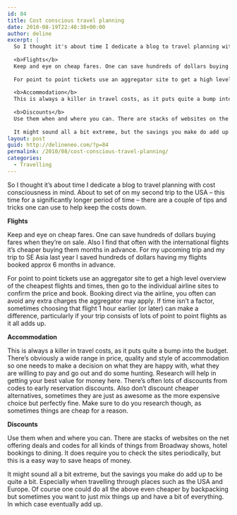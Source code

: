 ```yaml
---
id: 84
title: Cost conscious travel planning
date: 2010-08-19T22:48:38+00:00
author: deline
excerpt: |
  So I thought it's about time I dedicate a blog to travel planning with cost consciousness in mind. About to set of on my second trip to the USA - this time for a significantly longer period of time - there are a couple of tips and tricks one can use to help keep the costs down.
  
  <b>Flights</b>
  Keep and eye on cheap fares. One can save hundreds of dollars buying fares when they're on sale. Also I find that often with the international flights it's cheaper buying them months in advance. For my upcoming trip and my trip to SE Asia last year I saved hundreds of dollars having my flights booked approx 6 months in advance.
  
  For point to point tickets use an aggregator site to get a high level overview of the cheapest flights and times, then go to the individual airline sites to confirm the price and book. Booking direct via the airline, you often can avoid any extra charges the aggregator may apply. If time isn't a factor, sometimes choosing that flight 1 hour earlier (or later) can make a difference, particularly if your trip consists of lots of point to point flights as it all adds up.
  
  <b>Accommodation</b>
  This is always a killer in travel costs, as it puts quite a bump into the budget. There's obviously a wide range in price, quality and style of accommodation so one needs to make a decision on what they are happy with, what they are willing to pay and go out and do some hunting. Research will help in getting your best value for money here. There's often lots of discounts from codes to early reservation discounts. Also don't discount cheaper alternatives, sometimes they are just as awesome as the more expensive choice but perfectly fine. Make sure to do you research though, as sometimes things are cheap for a reason.
  
  <b>Discounts</b>
  Use them when and where you can. There are stacks of websites on the net offering deals and codes for all kinds of things from Broadway shows, hotel bookings to dining. It does require you to check the sites periodically, but this is a easy way to save heaps of money.
  
  It might sound all a bit extreme, but the savings you make do add up to be quite a bit. Especially when travelling through places such as the USA and Europe. Of course one could do all the above even cheaper by backpacking but sometimes you want to just mix things up and have a bit of everything. In which case eventually add up.
layout: post
guid: http://delineneo.com/?p=84
permalink: /2010/08/cost-conscious-travel-planning/
categories:
  - Travelling
---
```

So I thought it&#8217;s about time I dedicate a blog to travel planning with cost consciousness in mind. About to set of on my second trip to the USA &#8211; this time for a significantly longer period of time &#8211; there are a couple of tips and tricks one can use to help keep the costs down.

**Flights**
  
Keep and eye on cheap fares. One can save hundreds of dollars buying fares when they&#8217;re on sale. Also I find that often with the international flights it&#8217;s cheaper buying them months in advance. For my upcoming trip and my trip to SE Asia last year I saved hundreds of dollars having my flights booked approx 6 months in advance.

For point to point tickets use an aggregator site to get a high level overview of the cheapest flights and times, then go to the individual airline sites to confirm the price and book. Booking direct via the airline, you often can avoid any extra charges the aggregator may apply. If time isn&#8217;t a factor, sometimes choosing that flight 1 hour earlier (or later) can make a difference, particularly if your trip consists of lots of point to point flights as it all adds up.

**Accommodation**
  
This is always a killer in travel costs, as it puts quite a bump into the budget. There&#8217;s obviously a wide range in price, quality and style of accommodation so one needs to make a decision on what they are happy with, what they are willing to pay and go out and do some hunting. Research will help in getting your best value for money here. There&#8217;s often lots of discounts from codes to early reservation discounts. Also don&#8217;t discount cheaper alternatives, sometimes they are just as awesome as the more expensive choice but perfectly fine. Make sure to do you research though, as sometimes things are cheap for a reason.

**Discounts**
  
Use them when and where you can. There are stacks of websites on the net offering deals and codes for all kinds of things from Broadway shows, hotel bookings to dining. It does require you to check the sites periodically, but this is a easy way to save heaps of money.

It might sound all a bit extreme, but the savings you make do add up to be quite a bit. Especially when travelling through places such as the USA and Europe. Of course one could do all the above even cheaper by backpacking but sometimes you want to just mix things up and have a bit of everything. In which case eventually add up.